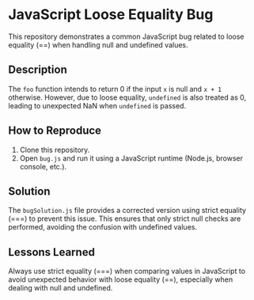 # JavaScript Loose Equality Bug

This repository demonstrates a common JavaScript bug related to loose equality (==) when handling null and undefined values.

## Description
The `foo` function intends to return 0 if the input `x` is null and `x + 1` otherwise. However, due to loose equality, `undefined` is also treated as 0, leading to unexpected NaN when `undefined` is passed.

## How to Reproduce
1. Clone this repository.
2. Open `bug.js` and run it using a JavaScript runtime (Node.js, browser console, etc.).

## Solution
The `bugSolution.js` file provides a corrected version using strict equality (===) to prevent this issue. This ensures that only strict null checks are performed, avoiding the confusion with undefined values.

## Lessons Learned
Always use strict equality (===) when comparing values in JavaScript to avoid unexpected behavior with loose equality (==), especially when dealing with null and undefined.